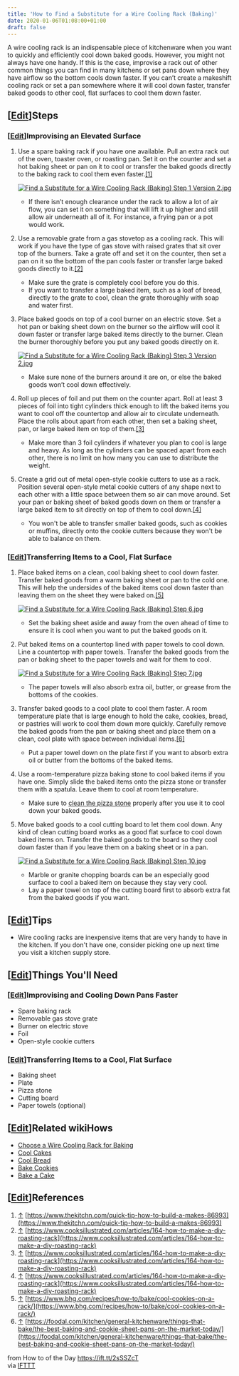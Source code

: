 ```yaml
---
title: 'How to Find a Substitute for a Wire Cooling Rack (Baking)'
date: 2020-01-06T01:08:00+01:00
draft: false
---
```


A wire cooling rack is an indispensable piece of kitchenware when you want to quickly and efficiently cool down baked goods. However, you might not always have one handy. If this is the case, improvise a rack out of other common things you can find in many kitchens or set pans down where they have airflow so the bottom cools down faster. If you can’t create a makeshift cooling rack or set a pan somewhere where it will cool down faster, transfer baked goods to other cool, flat surfaces to cool them down faster.

\[[Edit](https://www.wikihow.com/index.php?title=Find-a-Substitute-for-a-Wire-Cooling-Rack-(Baking)&action=edit&section=1 "Edit section: Steps")\]Steps
-------------------------------------------------------------------------------------------------------------------------------------------------------

### \[[Edit](https://www.wikihow.com/index.php?title=Find-a-Substitute-for-a-Wire-Cooling-Rack-(Baking)&action=edit&section=2 "Edit section: Improvising an Elevated Surface")\]Improvising an Elevated Surface

1.  Use a spare baking rack if you have one available. Pull an extra rack out of the oven, toaster oven, or roasting pan. Set it on the counter and set a hot baking sheet or pan on it to cool or transfer the baked goods directly to the baking rack to cool them even faster.[\[1\]](#_note-1)
    
    [![Find a Substitute for a Wire Cooling Rack (Baking) Step 1 Version 2.jpg](https://www.wikihow.com/images/thumb/e/eb/Find-a-Substitute-for-a-Wire-Cooling-Rack-%28Baking%29-Step-1-Version-2.jpg/aid1451506-v4-728px-Find-a-Substitute-for-a-Wire-Cooling-Rack-%28Baking%29-Step-1-Version-2.jpg)](https://www.wikihow.com/Image:Find-a-Substitute-for-a-Wire-Cooling-Rack-(Baking)-Step-1-Version-2.jpg)
    
    *   If there isn’t enough clearance under the rack to allow a lot of air flow, you can set it on something that will lift it up higher and still allow air underneath all of it. For instance, a frying pan or a pot would work.
2.  Use a removable grate from a gas stovetop as a cooling rack. This will work if you have the type of gas stove with raised grates that sit over top of the burners. Take a grate off and set it on the counter, then set a pan on it so the bottom of the pan cools faster or transfer large baked goods directly to it.[\[2\]](#_note-2)  
      
    *   Make sure the grate is completely cool before you do this.
    *   If you want to transfer a large baked item, such as a loaf of bread, directly to the grate to cool, clean the grate thoroughly with soap and water first.
3.  Place baked goods on top of a cool burner on an electric stove. Set a hot pan or baking sheet down on the burner so the airflow will cool it down faster or transfer large baked items directly to the burner. Clean the burner thoroughly before you put any baked goods directly on it.
    
    [![Find a Substitute for a Wire Cooling Rack (Baking) Step 3 Version 2.jpg](https://www.wikihow.com/images/thumb/e/ee/Find-a-Substitute-for-a-Wire-Cooling-Rack-%28Baking%29-Step-3-Version-2.jpg/aid1451506-v4-728px-Find-a-Substitute-for-a-Wire-Cooling-Rack-%28Baking%29-Step-3-Version-2.jpg)](https://www.wikihow.com/Image:Find-a-Substitute-for-a-Wire-Cooling-Rack-(Baking)-Step-3-Version-2.jpg)
    
    *   Make sure none of the burners around it are on, or else the baked goods won’t cool down effectively.
4.  Roll up pieces of foil and put them on the counter apart. Roll at least 3 pieces of foil into tight cylinders thick enough to lift the baked items you want to cool off the countertop and allow air to circulate underneath. Place the rolls about apart from each other, then set a baking sheet, pan, or large baked item on top of them.[\[3\]](#_note-3)  
      
    *   Make more than 3 foil cylinders if whatever you plan to cool is large and heavy. As long as the cylinders can be spaced apart from each other, there is no limit on how many you can use to distribute the weight.
5.  Create a grid out of metal open-style cookie cutters to use as a rack. Position several open-style metal cookie cutters of any shape next to each other with a little space between them so air can move around. Set your pan or baking sheet of baked goods down on them or transfer a large baked item to sit directly on top of them to cool down.[\[4\]](#_note-4)  
      
    *   You won't be able to transfer smaller baked goods, such as cookies or muffins, directly onto the cookie cutters because they won't be able to balance on them.

### \[[Edit](https://www.wikihow.com/index.php?title=Find-a-Substitute-for-a-Wire-Cooling-Rack-(Baking)&action=edit&section=3 "Edit section: Transferring Items to a Cool, Flat Surface")\]Transferring Items to a Cool, Flat Surface

1.  Place baked items on a clean, cool baking sheet to cool down faster. Transfer baked goods from a warm baking sheet or pan to the cold one. This will help the undersides of the baked items cool down faster than leaving them on the sheet they were baked on.[\[5\]](#_note-5)  
      
    
    [![Find a Substitute for a Wire Cooling Rack (Baking) Step 6.jpg](https://www.wikihow.com/images/thumb/6/66/Find-a-Substitute-for-a-Wire-Cooling-Rack-%28Baking%29-Step-6.jpg/aid1451506-v4-728px-Find-a-Substitute-for-a-Wire-Cooling-Rack-%28Baking%29-Step-6.jpg)](https://www.wikihow.com/Image:Find-a-Substitute-for-a-Wire-Cooling-Rack-(Baking)-Step-6.jpg)
    
    *   Set the baking sheet aside and away from the oven ahead of time to ensure it is cool when you want to put the baked goods on it.
2.  Put baked items on a countertop lined with paper towels to cool down. Line a countertop with paper towels. Transfer the baked goods from the pan or baking sheet to the paper towels and wait for them to cool.
    
    [![Find a Substitute for a Wire Cooling Rack (Baking) Step 7.jpg](https://www.wikihow.com/images/thumb/4/40/Find-a-Substitute-for-a-Wire-Cooling-Rack-%28Baking%29-Step-7.jpg/aid1451506-v4-728px-Find-a-Substitute-for-a-Wire-Cooling-Rack-%28Baking%29-Step-7.jpg)](https://www.wikihow.com/Image:Find-a-Substitute-for-a-Wire-Cooling-Rack-(Baking)-Step-7.jpg)
    
    *   The paper towels will also absorb extra oil, butter, or grease from the bottoms of the cookies.
3.  Transfer baked goods to a cool plate to cool them faster. A room temperature plate that is large enough to hold the cake, cookies, bread, or pastries will work to cool them down more quickly. Carefully remove the baked goods from the pan or baking sheet and place them on a clean, cool plate with space between individual items.[\[6\]](#_note-6)  
      
    *   Put a paper towel down on the plate first if you want to absorb extra oil or butter from the bottoms of the baked items.
4.  Use a room-temperature pizza baking stone to cool baked items if you have one. Simply slide the baked items onto the pizza stone or transfer them with a spatula. Leave them to cool at room temperature.  
      
    *   Make sure to [clean the pizza stone](https://www.wikihow.com/Clean-a-Pizza-Stone "Clean a Pizza Stone") properly after you use it to cool down your baked goods.
5.  Move baked goods to a cool cutting board to let them cool down. Any kind of clean cutting board works as a good flat surface to cool down baked items on. Transfer the baked goods to the board so they cool down faster than if you leave them on a baking sheet or in a pan.
    
    [![Find a Substitute for a Wire Cooling Rack (Baking) Step 10.jpg](https://www.wikihow.com/images/thumb/1/1d/Find-a-Substitute-for-a-Wire-Cooling-Rack-%28Baking%29-Step-10.jpg/aid1451506-v4-728px-Find-a-Substitute-for-a-Wire-Cooling-Rack-%28Baking%29-Step-10.jpg)](https://www.wikihow.com/Image:Find-a-Substitute-for-a-Wire-Cooling-Rack-(Baking)-Step-10.jpg)
    
    *   Marble or granite chopping boards can be an especially good surface to cool a baked item on because they stay very cool.
    *   Lay a paper towel on top of the cutting board first to absorb extra fat from the baked goods if you want.

\[[Edit](https://www.wikihow.com/index.php?title=Find-a-Substitute-for-a-Wire-Cooling-Rack-(Baking)&action=edit&section=4 "Edit section: Tips")\]Tips
-----------------------------------------------------------------------------------------------------------------------------------------------------

*   Wire cooling racks are inexpensive items that are very handy to have in the kitchen. If you don't have one, consider picking one up next time you visit a kitchen supply store.

\[[Edit](https://www.wikihow.com/index.php?title=Find-a-Substitute-for-a-Wire-Cooling-Rack-(Baking)&action=edit&section=5 "Edit section: Things You'll Need")\]Things You'll Need
---------------------------------------------------------------------------------------------------------------------------------------------------------------------------------

### \[[Edit](https://www.wikihow.com/index.php?title=Find-a-Substitute-for-a-Wire-Cooling-Rack-(Baking)&action=edit&section=6 "Edit section: Improvising and Cooling Down Pans Faster")\]Improvising and Cooling Down Pans Faster

*   Spare baking rack
*   Removable gas stove grate
*   Burner on electric stove
*   Foil
*   Open-style cookie cutters

### \[[Edit](https://www.wikihow.com/index.php?title=Find-a-Substitute-for-a-Wire-Cooling-Rack-(Baking)&action=edit&section=7 "Edit section: Transferring Items to a Cool, Flat Surface")\]Transferring Items to a Cool, Flat Surface

*   Baking sheet
*   Plate
*   Pizza stone
*   Cutting board
*   Paper towels (optional)

\[[Edit](https://www.wikihow.com/index.php?title=Find-a-Substitute-for-a-Wire-Cooling-Rack-(Baking)&action=edit&section=8 "Edit section: Related wikiHows")\]Related wikiHows
-----------------------------------------------------------------------------------------------------------------------------------------------------------------------------

*   [Choose a Wire Cooling Rack for Baking](https://www.wikihow.com/Choose-a-Wire-Cooling-Rack-for-Baking "Choose a Wire Cooling Rack for Baking")
*   [Cool Cakes](https://www.wikihow.com/Cool-Cakes "Cool Cakes")
*   [Cool Bread](https://www.wikihow.com/Cool-Bread "Cool Bread")
*   [Bake Cookies](https://www.wikihow.com/Bake-Cookies "Bake Cookies")
*   [Bake a Cake](https://www.wikihow.com/Bake-a-Cake "Bake a Cake")

\[[Edit](https://www.wikihow.com/index.php?title=Find-a-Substitute-for-a-Wire-Cooling-Rack-(Baking)&action=edit&section=9 "Edit section: References")\]References
-----------------------------------------------------------------------------------------------------------------------------------------------------------------

1.  [↑](#_ref-1) [https://www.thekitchn.com/quick-tip-how-to-build-a-makes-86993](https://www.thekitchn.com/quick-tip-how-to-build-a-makes-86993)
2.  [↑](#_ref-2) [https://www.cooksillustrated.com/articles/164-how-to-make-a-diy-roasting-rack](https://www.cooksillustrated.com/articles/164-how-to-make-a-diy-roasting-rack)
3.  [↑](#_ref-3) [https://www.cooksillustrated.com/articles/164-how-to-make-a-diy-roasting-rack](https://www.cooksillustrated.com/articles/164-how-to-make-a-diy-roasting-rack)
4.  [↑](#_ref-4) [https://www.cooksillustrated.com/articles/164-how-to-make-a-diy-roasting-rack](https://www.cooksillustrated.com/articles/164-how-to-make-a-diy-roasting-rack)
5.  [↑](#_ref-5) [https://www.bhg.com/recipes/how-to/bake/cool-cookies-on-a-rack/](https://www.bhg.com/recipes/how-to/bake/cool-cookies-on-a-rack/)
6.  [↑](#_ref-6) [https://foodal.com/kitchen/general-kitchenware/things-that-bake/the-best-baking-and-cookie-sheet-pans-on-the-market-today/](https://foodal.com/kitchen/general-kitchenware/things-that-bake/the-best-baking-and-cookie-sheet-pans-on-the-market-today/)

  
  
from How to of the Day https://ift.tt/2sSSZcT  
via [IFTTT](https://ifttt.com/?ref=da&site=blogger)